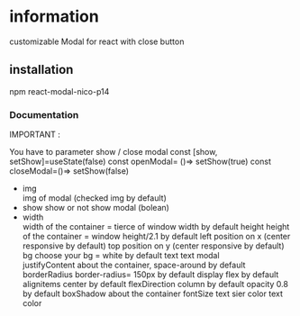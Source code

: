 
# information
customizable Modal for react with close button 

## installation 
npm react-modal-nico-p14

### Documentation

IMPORTANT :

You have to parameter show / close modal
const [show, setShow]=useState(false)
const openModal= ()=> setShow(true)
const closeModal=()=> setShow(false)

- img               
img of modal (checked img by default)
- show
show or not show modal (bolean)          
- width            
width of the container = tierce of window width by default
height           height of the container =  window height/2.1 by default
left             position on x (center responsive by default)
top              position on y (center responsive by default)
bg               choose your bg = white by default
text             text modal   
justifyContent   about the container, space-around by default
borderRadius     border-radius= 150px by default
display          flex by default
alignitems       center by default
flexDirection    column by default
opacity          0.8 by default
boxShadow       about the container
fontSize        text sier
color           text color

  
   
   
   
   

   
             
   